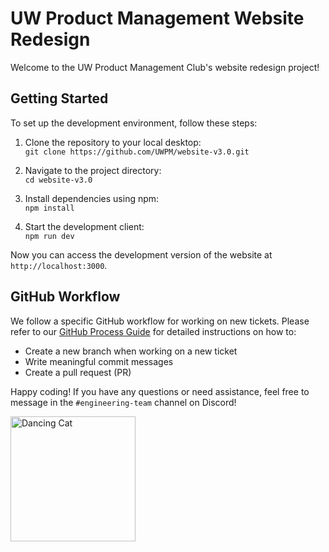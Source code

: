 # UW Product Management Website Redesign

Welcome to the UW Product Management Club's website redesign project!

## Getting Started

To set up the development environment, follow these steps:

1. Clone the repository to your local desktop:  
   `git clone https://github.com/UWPM/website-v3.0.git`

1. Navigate to the project directory:  
   `cd website-v3.0`

1. Install dependencies using npm:  
   `npm install`

1. Start the development client:  
   `npm run dev`

Now you can access the development version of the website at `http://localhost:3000`.

## GitHub Workflow

We follow a specific GitHub workflow for working on new tickets. Please refer to our [GitHub Process Guide](https://www.notion.so/uwpm/GitHub-Process-e9d8c21b4d7d463f851803cce46dfff4) for detailed instructions on how to:

- Create a new branch when working on a new ticket
- Write meaningful commit messages
- Create a pull request (PR)

Happy coding! If you have any questions or need assistance, feel free to message in the `#engineering-team` channel on Discord!

<img src="https://media.tenor.com/e-LsbnNHQ5cAAAAd/catjam-cat-dancing.gif" alt="Dancing Cat" width="200">
